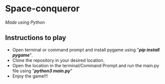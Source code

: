 # Space-conqueror
_Made using Python_

## Instructions to play

* Open terminal or command prompt and install pygame using "**_pip install pygame_**".
* Clone the repository in your desired location.
* Open the location in the terminal/Command Prompt and run the main.py file using "**_python3 main.py_**"
* Enjoy the game!!!
